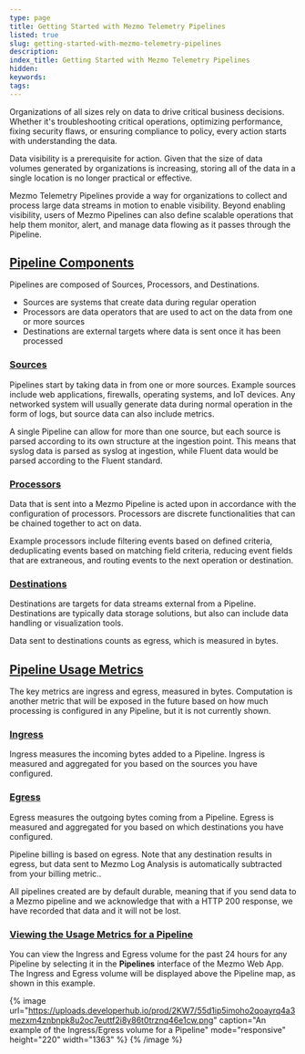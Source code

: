 ```yaml
---
type: page
title: Getting Started with Mezmo Telemetry Pipelines
listed: true
slug: getting-started-with-mezmo-telemetry-pipelines
description: 
index_title: Getting Started with Mezmo Telemetry Pipelines
hidden: 
keywords: 
tags: 
---
```


Organizations of all sizes rely on data to drive critical business decisions. Whether it's troubleshooting critical operations, optimizing performance, fixing security flaws, or ensuring compliance to policy, every action starts with understanding the data.

Data visibility is a prerequisite for action. Given that the size of data volumes generated by organizations is increasing, storing all of the data in a single location is no longer practical or effective.

Mezmo Telemetry Pipelines provide a way for organizations to collect and process large data streams in motion to enable visibility. Beyond enabling visibility, users of Mezmo Pipelines can also define scalable operations that help them monitor, alert, and manage data flowing as it passes through the Pipeline.

## [Pipeline Components](https://docs.mezmo.com/docs/getting-started-with-mezmo-telemetry--pipelines#pipeline-components)

Pipelines are composed of Sources, Processors, and Destinations.

- Sources are systems that create data during regular operation
- Processors are data operators that are used to act on the data from one or more sources
- Destinations are external targets where data is sent once it has been processed

### [Sources](https://docs.mezmo.com/docs/getting-started-with-mezmo-telemetry--pipelines#sources)

Pipelines start by taking data in from one or more sources. Example sources include web applications, firewalls, operating systems, and IoT devices. Any networked system will usually generate data during normal operation in the form of logs, but source data can also include metrics.

A single Pipeline can allow for more than one source, but each source is parsed according to its own structure at the ingestion point. This means that syslog data is parsed as syslog at ingestion, while Fluent data would be parsed according to the Fluent standard.

### [Processors](https://docs.mezmo.com/docs/getting-started-with-mezmo-telemetry--pipelines#processors)

Data that is sent into a Mezmo Pipeline is acted upon in accordance with the configuration of processors. Processors are discrete functionalities that can be chained together to act on data.

Example processors include filtering events based on defined criteria, deduplicating events based on matching field criteria, reducing event fields that are extraneous, and routing events to the next operation or destination.

### [Destinations](https://docs.mezmo.com/docs/getting-started-with-mezmo-telemetry--pipelines#destinations)

Destinations are targets for data streams external from a Pipeline. Destinations are typically data storage solutions, but also can include data handling or visualization tools.

Data sent to destinations counts as egress, which is measured in bytes.

## [Pipeline Usage Metrics](https://docs.mezmo.com/docs/getting-started-with-mezmo-telemetry--pipelines#pipeline-usage-metrics)

The key metrics are ingress and egress, measured in bytes. Computation is another metric that will be exposed in the future based on how much processing is configured in any Pipeline, but it is not currently shown.

### [Ingress](https://docs.mezmo.com/docs/getting-started-with-mezmo-telemetry--pipelines#ingress)

Ingress measures the incoming bytes added to a Pipeline. Ingress is measured and aggregated for you based on the sources you have configured.

### [Egress](https://docs.mezmo.com/docs/getting-started-with-mezmo-telemetry--pipelines#egress)

Egress measures the outgoing bytes coming from a Pipeline. Egress is measured and aggregated for you based on which destinations you have configured.

Pipeline billing is based on egress. Note that any destination results in egress, but data sent to Mezmo Log Analysis is automatically subtracted from your billing metric..

All pipelines created are by default durable, meaning that if you send data to a Mezmo pipeline and we acknowledge that with a HTTP 200 response, we have recorded that data and it will not be lost.

### [Viewing the Usage Metrics for a Pipeline](https://docs.mezmo.com/docs/getting-started-with-mezmo-telemetry--pipelines#viewing-the-usage-metrics-for-a-pipeline)

You can view the Ingress and Egress volume for the past 24 hours for any Pipeline by selecting it in the **Pipelines** interface of the Mezmo Web App. The Ingress and Egress volume will be displayed above the Pipeline map, as shown in this example.

{% image url="https://uploads.developerhub.io/prod/2KW7/55d1ip5imoho2qoayrq4a3mezxm4znbnpk8u2oc7euttf2i8y86t0trznq46e1cw.png" caption="An example of the Ingress/Egress volume for a Pipeline" mode="responsive" height="220" width="1363" %}
{% /image %}